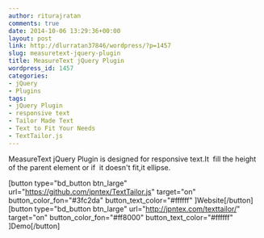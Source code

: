 ```yaml
---
author: riturajratan
comments: true
date: 2014-10-06 13:29:36+00:00
layout: post
link: http://dlurratan37846/wordpress/?p=1457
slug: measuretext-jquery-plugin
title: MeasureText jQuery Plugin
wordpress_id: 1457
categories:
- jQuery
- Plugins
tags:
- jQuery Plugin
- responsive text
- Tailor Made Text
- Text to Fit Your Needs
- TextTailor.js
---
```


MeasureText jQuery Plugin is designed for responsive text.It  fill the height of the parent element or if  it doesn't fit,it ellipse.

[button type="bd_button btn_large" url="https://github.com/jpntex/TextTailor.js" target="on" button_color_fon="#3fc2da" button_text_color="#ffffff" ]Website[/button] [button type="bd_button btn_large" url="http://jpntex.com/texttailor/" target="on" button_color_fon="#ff8000" button_text_color="#ffffff" ]Demo[/button]



